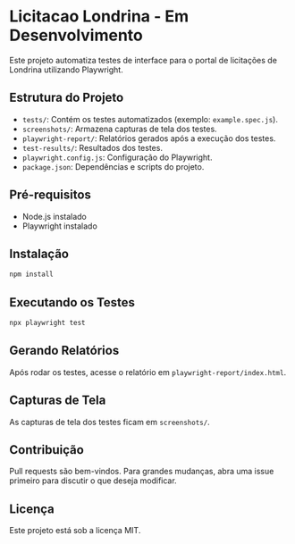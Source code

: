 # Licitacao Londrina - Em Desenvolvimento

Este projeto automatiza testes de interface para o portal de licitações de Londrina utilizando Playwright.

## Estrutura do Projeto
- `tests/`: Contém os testes automatizados (exemplo: `example.spec.js`).
- `screenshots/`: Armazena capturas de tela dos testes.
- `playwright-report/`: Relatórios gerados após a execução dos testes.
- `test-results/`: Resultados dos testes.
- `playwright.config.js`: Configuração do Playwright.
- `package.json`: Dependências e scripts do projeto.

## Pré-requisitos
- Node.js instalado
- Playwright instalado

## Instalação

```bash
npm install
```

## Executando os Testes

```bash
npx playwright test
```

## Gerando Relatórios
Após rodar os testes, acesse o relatório em `playwright-report/index.html`.

## Capturas de Tela
As capturas de tela dos testes ficam em `screenshots/`.

## Contribuição
Pull requests são bem-vindos. Para grandes mudanças, abra uma issue primeiro para discutir o que deseja modificar.

## Licença
Este projeto está sob a licença MIT.
